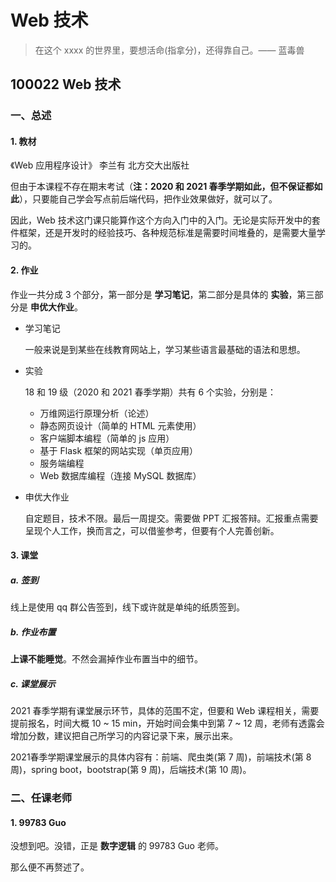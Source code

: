# Web 技术

> 在这个 xxxx 的世界里，要想活命(指拿分)，还得靠自己。—— 蓝毒兽

## 100022 Web 技术

### 一、总述

#### 1. 教材

《Web 应用程序设计》 李兰有 北方交大出版社

但由于本课程不存在期末考试（**注：2020 和 2021 春季学期如此，但不保证都如此**），只要能自己学会写点前后端代码，把作业效果做好，就可以了。

因此，Web 技术这门课只能算作这个方向入门中的入门。无论是实际开发中的套件框架，还是开发时的经验技巧、各种规范标准是需要时间堆叠的，是需要大量学习的。

#### 2. 作业

作业一共分成 3 个部分，第一部分是 **学习笔记**，第二部分是具体的 **实验**，第三部分是 **申优大作业**。

* 学习笔记

  一般来说是到某些在线教育网站上，学习某些语言最基础的语法和思想。

* 实验

  18 和 19 级（2020 和 2021 春季学期）共有 6 个实验，分别是：

  * 万维网运行原理分析（论述）
  * 静态网页设计（简单的 HTML 元素使用）
  * 客户端脚本编程（简单的 js 应用）
  * 基于 Flask 框架的网站实现（单页应用）
  * 服务端编程
  * Web 数据库编程（连接 MySQL 数据库）

* 申优大作业

  自定题目，技术不限。最后一周提交。需要做 PPT 汇报答辩。汇报重点需要呈现个人工作，换而言之，可以借鉴参考，但要有个人完善创新。

#### 3. 课堂

##### a. 签到

线上是使用 qq 群公告签到，线下或许就是单纯的纸质签到。

##### b. 作业布置

**上课不能睡觉**。不然会漏掉作业布置当中的细节。
##### c. 课堂展示
2021 春季学期有课堂展示环节，具体的范围不定，但要和 Web 课程相关，需要提前报名，时间大概 10 ~ 15 min，开始时间会集中到第 7 ~ 12 周，老师有透露会增加分数，建议把自己所学习的内容记录下来，展示出来。

2021春季学期课堂展示的具体内容有：前端、爬虫类(第 7 周)，前端技术(第 8 周)，spring boot，bootstrap(第 9 周)，后端技术(第 10 周)。

### 二、任课老师

#### 1. 99783 Guo

没想到吧。没错，正是 **数字逻辑** 的 99783 Guo 老师。

那么便不再赘述了。
